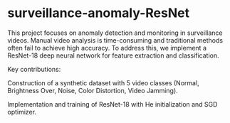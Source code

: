 # surveillance-anomaly-ResNet
This project focuses on anomaly detection and monitoring in surveillance videos. Manual video analysis is time-consuming and traditional methods often fail to achieve high accuracy. To address this, we implement a ResNet-18 deep neural network for feature extraction and classification.

Key contributions:

Construction of a synthetic dataset with 5 video classes (Normal, Brightness Over, Noise, Color Distortion, Video Jamming).

Implementation and training of ResNet-18 with He initialization and SGD optimizer.
